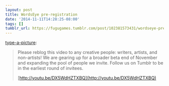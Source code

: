 ```yaml
---
layout: post
title: WordsEye pre-registration
date: '2014-11-11T14:28:25-08:00'
tags: []
tumblr_url: https://fugugames.tumblr.com/post/102381573431/wordseye-pre-registration
---
```

[type-a-picture](http://type-a-picture.tumblr.com/post/102378199732/wordseye-pre-registration):

> Please reblog this video to any creative people: writers, artists, and non-artists! We are gearing up for a broader beta end of November and expanding the pool of people we invite. Follow us on Tumblr to be in the earliest round of invitees.  
>   
> [http://youtu.be/DX5WdHZTXBQ](http://youtu.be/DX5WdHZTXBQ)

